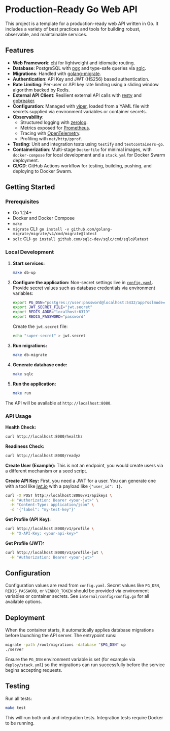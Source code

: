 # Production-Ready Go Web API

This project is a template for a production-ready web API written in Go. It includes a variety of best practices and tools for building robust, observable, and maintainable services.

## Features

- **Web Framework**: [chi](https://github.com/go-chi/chi) for lightweight and idiomatic routing.
- **Database**: PostgreSQL with [pgx](https://github.com/jackc/pgx) and type-safe queries via [sqlc](https://github.com/sqlc-dev/sqlc).
- **Migrations**: Handled with [golang-migrate](https://github.com/golang-migrate/migrate).
- **Authentication**: API Key and JWT (HS256) based authentication.
- **Rate Limiting**: Per-user or API key rate limiting using a sliding window algorithm backed by Redis.
- **External API Client**: Resilient external API calls with [resty](https://github.com/go-resty/resty) and [gobreaker](https://github.com/sony/gobreaker).
- **Configuration**: Managed with [viper](https://github.com/spf13/viper), loaded from a YAML file with secrets supplied via environment variables or container secrets.
- **Observability**:
    - Structured logging with [zerolog](https://github.com/rs/zerolog).
    - Metrics exposed for [Prometheus](https://prometheus.io/).
    - Tracing with [OpenTelemetry](https://opentelemetry.io/).
    - Profiling with `net/http/pprof`.
- **Testing**: Unit and integration tests using `testify` and `testcontainers-go`.
- **Containerization**: Multi-stage `Dockerfile` for minimal images, with `docker-compose` for local development and a `stack.yml` for Docker Swarm deployment.
- **CI/CD**: GitHub Actions workflow for testing, building, pushing, and deploying to Docker Swarm.

## Getting Started

### Prerequisites

- Go 1.24+
- Docker and Docker Compose
- `make`
- `migrate` CLI: `go install -v github.com/golang-migrate/migrate/v4/cmd/migrate@latest`
- `sqlc` CLI: `go install github.com/sqlc-dev/sqlc/cmd/sqlc@latest`

### Local Development

1.  **Start services:**
    ```bash
    make db-up
    ```

2.  **Configure the application:**
    Non-secret settings live in [`config.yaml`](./config.yaml). Provide secret values such as database credentials via environment variables:
    ```bash
    export PG_DSN="postgres://user:password@localhost:5432/app?sslmode=disable"
    export JWT_SECRET_FILE="jwt.secret"
    export REDIS_ADDR="localhost:6379"
    export REDIS_PASSWORD="password"
    ```
    Create the `jwt.secret` file:
    ```bash
    echo "super-secret" > jwt.secret
    ```

3.  **Run migrations:**
    ```bash
    make db-migrate
    ```

4.  **Generate database code:**
    ```bash
    make sqlc
    ```

5.  **Run the application:**
    ```bash
    make run
    ```
The API will be available at `http://localhost:8080`.

### API Usage

**Health Check:**
```bash
curl http://localhost:8080/healthz
```

**Readiness Check:**
```bash
curl http://localhost:8080/readyz
```

**Create User (Example):**
This is not an endpoint, you would create users via a different mechanism or a seed script.

**Create API Key:**
First, you need a JWT for a user. You can generate one with a tool like [jwt.io](https://jwt.io) with a payload like `{"user_id": 1}`.

```bash
curl -X POST http://localhost:8080/v1/apikeys \
  -H "Authorization: Bearer <your-jwt>" \
  -H "Content-Type: application/json" \
  -d '{"label": "my-test-key"}'
```

**Get Profile (API Key):**
```bash
curl http://localhost:8080/v1/profile \
  -H "X-API-Key: <your-api-key>"
```

**Get Profile (JWT):**
```bash
curl http://localhost:8080/v1/profile-jwt \
  -H "Authorization: Bearer <your-jwt>"
```

## Configuration

Configuration values are read from `config.yaml`. Secret values like `PG_DSN`, `REDIS_PASSWORD`, or `VENDOR_TOKEN` should be provided via environment variables or container secrets. See `internal/config/config.go` for all available options.

## Deployment

When the container starts, it automatically applies database migrations before launching the API server. The entrypoint runs:

```sh
migrate -path /root/migrations -database "$PG_DSN" up
./server
```

Ensure the `PG_DSN` environment variable is set (for example via `deploy/stack.yml`) so the migrations can run successfully before the service begins accepting requests.

## Testing

Run all tests:
```bash
make test
```
This will run both unit and integration tests. Integration tests require Docker to be running.